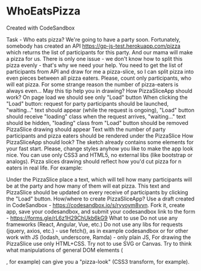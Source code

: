 # WhoEatsPizza
Created with CodeSandbox

Task - Who eats pizza?
We're going to have a party soon. Fortunately, somebody has created an API https://gp-js-test.herokuapp.com/pizza which returns the list of participants for this party. And our mama will make a pizza for us. There is only one issue - we don't know how to split this pizza evenly - that's why we need your help. 
You need to get the list of participants from API and draw for me a pizza-slice, so I can split pizza into even pieces between all pizza eaters. Please, count only participants, who will eat pizza. For some strange reason the number of pizza-eaters is always even... May this tip help you in drawing?
How PizzaSliceApp should work?
On page load we should see only "Load" button
When clicking the "Load" button:
request for party participants should be launched, "waiting..." text should appear (while the request is ongoing), "Load" button should receive "loading" class 
when the request arrives, "waiting..." text should be hidden, "loading" class from "Load" button should be removed
PizzaSlice drawing should appear
Text with the number of party participants and pizza eaters should be rendered under the PizzaSlice
How PizzaSliceApp should look?
The sketch already contains some elements for your fast start. Please, change styles anyhow you like to make the app look nice. You can use only CSS3 and HTML5, no external libs (like bootstrap or analogs). 
Pizza slices drawing should reflect how you'd cut pizza for n eaters in real life. For example:

Under the PizzaSlice place a text, which will tell how many participants will be at the party and how many of them will eat pizza. This text and PizzaSlice should be updated on every receive of participants by clicking the "Load" button. 
How/where to create PizzaSliceApp?
Use a draft created in CodeSandbox - https://codesandbox.io/s/ryvoym8vvn. Fork it, create app, save your codesandbox, and submit your codesandbox link to the form - https://forms.gle/rL6z1H29ChUkb6kG9
What to use
Do not use any frameworks (React, Angular, Vue, etc.)
Do not use any libs for requests (jquery, axios, etc.) - use fetch(), as in example codesandbox or for other work with JS (lodash, underscore, Ramda) - only plain JS, 
For drawing the PizzaSlice use only HTML+CSS. Try not to use SVG or Canvas. Try to think what manipulations of general DOM elements (<div>, for example) can give you a "pizza-look" (CSS3 transform, for example).



